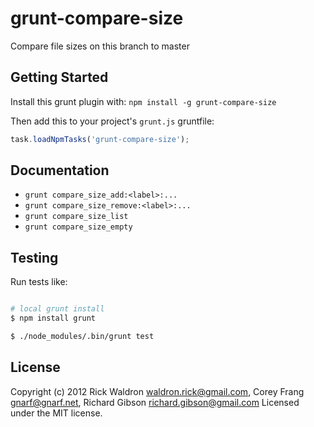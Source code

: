 # grunt-compare-size

Compare file sizes on this branch to master

## Getting Started

Install this grunt plugin with: `npm install -g grunt-compare-size`

Then add this to your project's `grunt.js` gruntfile:

```javascript
task.loadNpmTasks('grunt-compare-size');
```

## Documentation

 - `grunt compare_size_add:<label>:...`
 - `grunt compare_size_remove:<label>:...`
 - `grunt compare_size_list`
 - `grunt compare_size_empty`


## Testing

Run tests like:

``` bash

# local grunt install
$ npm install grunt

$ ./node_modules/.bin/grunt test

```




## License
Copyright (c) 2012 Rick Waldron <waldron.rick@gmail.com>, Corey Frang <gnarf@gnarf.net>, Richard Gibson <richard.gibson@gmail.com>
Licensed under the MIT license.
